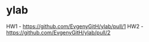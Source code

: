 # ylab
HW1 - https://github.com/EvgenyGitH/ylab/pull/1
HW2 - https://github.com/EvgenyGitH/ylab/pull/2
